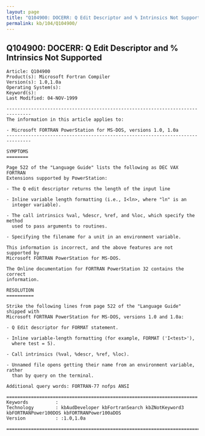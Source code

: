 ```yaml
---
layout: page
title: "Q104900: DOCERR: Q Edit Descriptor and % Intrinsics Not Supported"
permalink: kb/104/Q104900/
---
```


## Q104900: DOCERR: Q Edit Descriptor and % Intrinsics Not Supported

	Article: Q104900
	Product(s): Microsoft Fortran Compiler
	Version(s): 1.0,1.0a
	Operating System(s): 
	Keyword(s): 
	Last Modified: 04-NOV-1999
	
	-------------------------------------------------------------------------------
	The information in this article applies to:
	
	- Microsoft FORTRAN PowerStation for MS-DOS, versions 1.0, 1.0a 
	-------------------------------------------------------------------------------
	
	SYMPTOMS
	========
	
	Page 522 of the "Language Guide" lists the following as DEC VAX FORTRAN
	Extensions supported by PowerStation:
	
	- The Q edit descriptor returns the length of the input line
	
	- Inline variable length formatting (i.e., I<ln>, where "ln" is an
	  integer variable).
	
	- The call intrinsics %val, %descr, %ref, and %loc, which specify the method
	  used to pass arguments to routines.
	
	- Specifying the filename for a unit in an environment variable.
	
	This information is incorrect, and the above features are not supported by
	Microsoft FORTRAN PowerStation for MS-DOS.
	
	The Online documentation for FORTRAN PowerStation 32 contains the correct
	information.
	
	RESOLUTION
	==========
	
	Strike the following lines from page 522 of the "Language Guide" shipped with
	Microsoft FORTRAN PowerStation for MS-DOS, versions 1.0 and 1.0a:
	
	- Q Edit descriptor for FORMAT statement.
	
	- Inline variable-length formatting (for example, FORMAT ('I<test>'),
	  where test = 5).
	
	- Call intrinsics (%val, %descr, %ref, %loc).
	
	- Unnamed file opens getting their name from an environment variable, rather
	  than by query on the terminal.
	
	Additional query words: FORTRAN-77 nofps ANSI
	
	======================================================================
	Keywords          :  
	Technology        : kbAudDeveloper kbFortranSearch kbZNotKeyword3 kbFORTRANPower100DOS kbFORTRANPower100aDOS
	Version           : :1.0,1.0a
	
	=============================================================================
	
